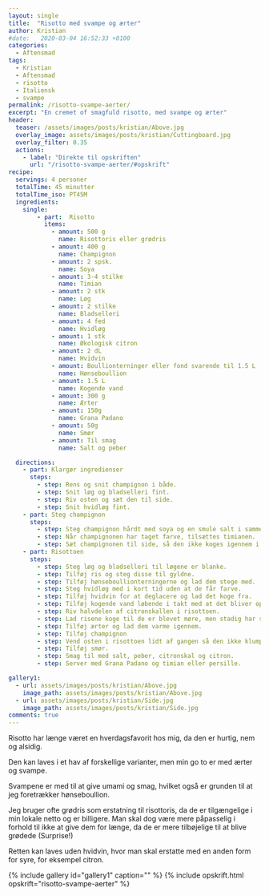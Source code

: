 ```yaml
---
layout: single
title:  "Risotto med svampe og ærter"
author: Kristian
#date:   2020-03-04 16:52:33 +0100
categories:  
  - Aftensmad
tags: 
  - Kristian
  - Aftensmad
  - risotto
  - Italiensk
  - svampe 
permalink: /risotto-svampe-aerter/
excerpt: "En cremet of smagfuld risotto, med svampe og ærter"
header:
  teaser: /assets/images/posts/kristian/Above.jpg
  overlay_image: assets/images/posts/kristian/Cuttingboard.jpg
  overlay_filter: 0.35 
  actions:
    - label: "Direkte til opskriften"
      url: "/risotto-svampe-aerter/#opskrift"
recipe:
  servings: 4 personer
  totalTime: 45 minutter
  totalTime_iso: PT45M
  ingredients:
    single: 
        - part:  Risotto
          items:
            - amount: 500 g 
              name: Risottoris eller grødris  
            - amount: 400 g  
              name: Champignon
            - amount: 2 spsk.
              name: Soya
            - amount: 3-4 stilke  
              name: Timian
            - amount: 2 stk 
              name: Løg
            - amount: 2 stilke
              name: Bladselleri
            - amount: 4 fed 
              name: Hvidløg
            - amount: 1 stk  
              name: Økologisk citron
            - amount: 2 dL
              name: Hvidvin
            - amount: Boullionterninger eller fond svarende til 1.5 L
              name: Hønseboullion 
            - amount: 1.5 L
              name: Kogende vand
            - amount: 300 g 
              name: Ærter
            - amount: 150g 
              name: Grana Padano
            - amount: 50g
              name: Smør
            - amount: Til smag
              name: Salt og peber

  directions:
    - part: Klargør ingredienser
      steps: 
        - step: Rens og snit champignon i både.
        - step: Snit løg og bladselleri fint. 
        - step: Riv osten og sæt den til side.
        - step: Snit hvidløg fint.
    - part: Steg champignon
      steps:
        - step: Steg champignon hårdt med soya og en smule salt i samme gryde som resten af retten skal laves i. 
        - step: Når champignonen har taget farve, tilsættes timianen. 
        - step: Sæt champignonen til side, så den ikke koges igennem i resten af retten. 
    - part: Risottoen
      steps:
        - step: Steg løg og bladselleri til løgene er blanke.
        - step: Tilføj ris og steg disse til gyldne. 
        - step: Tilføj hønseboullionterningerne og lad dem stege med. 
        - step: Steg hvidløg med i kort tid uden at de får farve.
        - step: Tilføj hvidvin for at deglacere og lad det koge fra. 
        - step: Tilføj kogende vand løbende i takt med at det bliver optaget af risen og lad det koge i omtrent 10 minutter. 
        - step: Riv halvdelen af citronskallen i risottoen. 
        - step: Lad risene koge til de er blevet møre, men stadig har smule bid.
        - step: Tilføj ærter og lad dem varme igennem. 
        - step: Tilføj champignon
        - step: Vend osten i risottoen lidt af gangen så den ikke klumper.
        - step: Tilføj smør. 
        - step: Smag til med salt, peber, citronskal og citron.  
        - step: Server med Grana Padano og timian eller persille.  

gallery1:
  - url: assets/images/posts/kristian/Above.jpg
    image_path: assets/images/posts/kristian/Above.jpg
  - url: assets/images/posts/kristian/Side.jpg
    image_path: assets/images/posts/kristian/Side.jpg
comments: true
---
```

Risotto har længe været en hverdagsfavorit hos mig, da den er hurtig, nem og alsidig. 

Den kan laves i et hav af forskellige varianter, men min go to er med ærter og svampe. 

Svampene er med til at give umami og smag, hvilket også er grunden til at jeg foretrækker hønseboullion. 

Jeg bruger ofte grødris som erstatning til risottoris, da de er tilgængelige i min lokale netto og er billigere. 
Man skal dog være mere påpasselig i forhold til ikke at give dem for længe, da de er mere tilbøjelige til at blive grødede (Surprise!)

Retten kan laves uden hvidvin, hvor man skal erstatte med en anden form for syre, for eksempel citron. 

{% include gallery id="gallery1"  caption="" %}
{% include opskrift.html opskrift="risotto-svampe-aerter" %}



